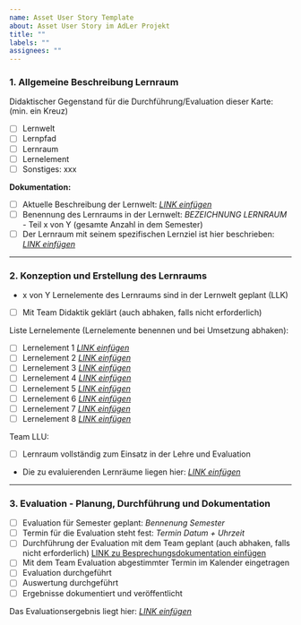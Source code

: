 ```yaml
---
name: Asset User Story Template
about: Asset User Story im AdLer Projekt
title: ""
labels: ""
assignees: ""
---
```

### 1. Allgemeine Beschreibung Lernraum
Didaktischer Gegenstand für die Durchführung/Evaluation dieser Karte: (min. ein Kreuz)
- [ ] Lernwelt
- [ ] Lernpfad
- [ ] Lernraum
- [ ] Lernelement
- [ ] Sonstiges: xxx

**Dokumentation:**
- [ ] Aktuelle Beschreibung der Lernwelt: [_LINK einfügen_](url)
-  [ ] Benennung des Lernraums in der Lernwelt: _BEZEICHNUNG LERNRAUM_ - Teil x von Y (gesamte Anzahl in dem Semester)
-  [ ] Der Lernraum mit seinem spezifischen Lernziel ist hier beschrieben: [_LINK einfügen_](url)

---
### 2. Konzeption und Erstellung des Lernraums
- x von Y Lernelemente des Lernraums sind in der Lernwelt geplant (LLK)
- [ ] Mit Team Didaktik geklärt (auch abhaken, falls nicht erforderlich)

Liste Lernelemente (Lernelemente benennen und bei Umsetzung abhaken): 
- [ ] Lernelement 1 [_LINK einfügen_](url)
- [ ] Lernelement 2 [_LINK einfügen_](url)
- [ ] Lernelement 3 [_LINK einfügen_](url)
- [ ] Lernelement 4 [_LINK einfügen_](url)
- [ ] Lernelement 5 [_LINK einfügen_](url)
- [ ] Lernelement 6 [_LINK einfügen_](url)
- [ ] Lernelement 7 [_LINK einfügen_](url)
- [ ] Lernelement 8 [_LINK einfügen_](url)

Team LLU:
- [ ] Lernraum vollständig zum Einsatz in der Lehre und Evaluation
- Die zu evaluierenden Lernräume liegen hier: [_LINK einfügen_](url)

---
### 3. Evaluation - Planung, Durchführung und Dokumentation
- [ ] Evaluation für Semester geplant: _Bennenung Semester_ 
- [ ] Termin für die Evaluation steht fest: _Termin Datum  + Uhrzeit_
- [ ] Durchführung der Evaluation mit dem Team geplant (auch abhaken, falls nicht erforderlich) [LINK zu Besprechungsdokumentation einfügen](url)
- [ ] Mit dem Team Evaluation abgestimmter Termin im Kalender eingetragen
- [ ] Evaluation durchgeführt
- [ ] Auswertung durchgeführt
- [ ] Ergebnisse dokumentiert und veröffentlicht

Das Evaluationsergebnis liegt hier: [_LINK einfügen_](url)
